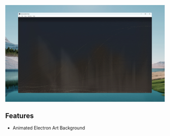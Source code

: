 ![Wuthering Waves Electron Screenshot](https://raw.githubusercontent.com/Brandon689/electron-wuthering/main/screenshot.png)

## Features
- Animated Electron Art Background
